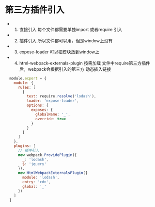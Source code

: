 # 第三方插件引入

- 1. 直接引入 每个文件都需要单独import 或者require 引入
- 2. 插件引入 所以文件都可以用，但是window上没有
- 3. expose-loader 可以把模块放到window上 
- 4. html-webpack-externals-plugin 按需加载 文件中require第三方插件后，webpack会根据引入的第三方 动态插入链接

```js
  module.export = {
    module: {
      rules: [
        {
          test: require.resolve('lodash'),
          loader: 'expose-loader',
          options: {
            exposes: {
              globalName: '_',
              override: true
            }
          }
        }
      ]
    },
    plugins: [
      // 插件引入
      new webpack.ProvidePlugin({
        _: 'lodash',
        $: 'jquery'
      }),
      new HtmlWebpackExternalsPlugin({
        module: 'lodash',
        entry: 'cdn',
        global: '_'
      })
    ]
  }

```